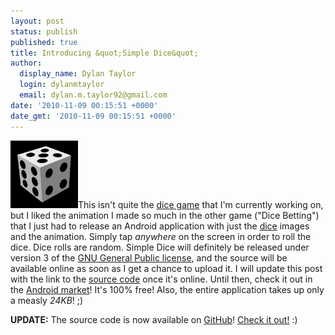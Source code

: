 ```yaml
---
layout: post
status: publish
published: true
title: Introducing &quot;Simple Dice&quot;
author:
  display_name: Dylan Taylor
  login: dylanmtaylor
  email: dylan.m.taylor92@gmail.com
date: '2010-11-09 00:15:51 +0000'
date_gmt: '2010-11-09 00:15:51 +0000'
---
```

<p><a href="/images/blog/2010/11/dice2.png"><img class="alignleft size-thumbnail wp-image-785" title="Simple Dice Icon" src="/images/blog/2010/11/dice2.png?w=150" alt="" width="108" height="108" /></a>This isn't quite the <a class="zem_slink" title="List of dice games" rel="wikipedia" href="http://en.wikipedia.org/wiki/List_of_dice_games">dice game</a> that I'm currently working on, but I liked the animation I made so much in the other game ("Dice Betting") that I just had to release an Android application with just the <a class="zem_slink" title="Dice" rel="wikipedia" href="http://en.wikipedia.org/wiki/Dice">dice</a> images and the animation. Simply tap <em>anywhere</em> on the screen in order to roll the dice. Dice rolls are random. Simple Dice will definitely be released under version 3 of the <a class="zem_slink" title="GNU General Public License" rel="wikipedia" href="http://en.wikipedia.org/wiki/GNU_General_Public_License">GNU General Public license</a>, and the source will be available online as soon as I get a chance to upload it. I will update this post with the link to the <a class="zem_slink" title="Source code" rel="wikipedia" href="http://en.wikipedia.org/wiki/Source_code">source code</a> once it's online. Until then, check it out in the <a class="zem_slink" title="Android Market" rel="homepage" href="http://www.android.com/market/">Android market</a>! It's 100% free! Also, the entire application takes up only a measly <em>24KB</em>! ;)</p>
<p><strong>UPDATE:</strong> The source code is now available on <a class="zem_slink" title="GitHub" rel="homepage" href="http://github.com">GitHub</a>! <a href="https://github.com/dylanmtaylor/Simple-Dice">Check it out!</a> :)</p>
